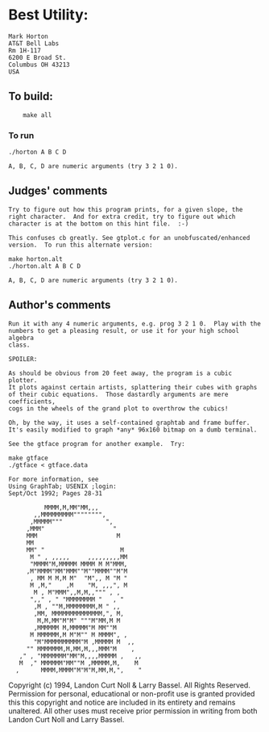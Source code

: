 # Best Utility:

	Mark Horton
	AT&T Bell Labs
	Rm 1H-117
	6200 E Broad St.
	Columbus OH 43213
	USA

## To build:

        make all

### To run

	./horton A B C D

	A, B, C, D are numeric arguments (try 3 2 1 0).

## Judges' comments

    Try to figure out how this program prints, for a given slope, the
    right character.  And for extra credit, try to figure out which
    character is at the bottom on this hint file.  :-)

    This confuses cb greatly. See gtplot.c for an unobfuscated/enhanced 
    version.  To run this alternate version:

	make horton.alt
	./horton.alt A B C D

	A, B, C, D are numeric arguments (try 3 2 1 0).
    
## Author's comments

    Run it with any 4 numeric arguments, e.g. prog 3 2 1 0.  Play with the
    numbers to get a pleasing result, or use it for your high school algebra
    class.

    SPOILER:

    As should be obvious from 20 feet away, the program is a cubic plotter.
    It plots against certain artists, splattering their cubes with graphs
    of their cubic equations.  Those dastardly arguments are mere coefficients,
    cogs in the wheels of the grand plot to overthrow the cubics!

    Oh, by the way, it uses a self-contained graphtab and frame buffer.
    It's easily modified to graph *any* 96x160 bitmap on a dumb terminal.

    See the gtface program for another example.  Try:
    
	make gtface
	./gtface < gtface.data

    For more information, see
    Using GraphTab; USENIX ;login:
    Sept/Oct 1992; Pages 28-31

              MMMM,M,MM"MM,,,
           ,,MMMMMMMMM"""""""",
          ,MMMMM"""            ",
         ,MMM"                   "   
         MMM                      M  
         MM
         MM" "                     M 
          M " , ,,,,,     ,,,,,,,,,MM
          "MMMM"M,MMMMM MMMM M M"MMM,
         ,M"MMMM"MM"MMM""M""MMMM""M"M
          , MM M M,M M"  "M",, M "M "
          M ,M,"    ,M    "M, ,,,", M
           M , M"MMM",,M,M,,""" , ,
          ",," , " "MMMMMMMM "   , "
           ,M , ""M,MMMMMMMM,M " ,,
           ,MM, MMMMMMMMMMMMMM,", M,
            M,M,MM"M"M" """M"MM,M M
           ,MMMMMM M,MMMMM"M MM""M
          M MMMMMM,M M"M"" M MMMM", ,
           "M"MMMMMMMMMM"M ,MMMMM M  ,,
         "" MMMMMMM,M,MM,M,,,MMM"M    ,
       ," , "MMMMMMM"MM"M,,,,MMMMM ,   ,,
       M  ," MMMMMM"MM""M ,MMMMM,M,    M
      ,      MMMM,MMMM"M"M"M,MM,M,",    "

Copyright (c) 1994, Landon Curt Noll & Larry Bassel.
All Rights Reserved.  Permission for personal, educational or non-profit use is
granted provided this this copyright and notice are included in its entirety
and remains unaltered.  All other uses must receive prior permission in writing
from both Landon Curt Noll and Larry Bassel.

